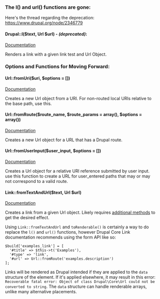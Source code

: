 ### The l() and url() functions are gone:
Here's the thread regarding the deprecation: https://www.drupal.org/node/2346779

#### Drupal::l($text, Url $url) - _(deprecated)_:
[Documentation](https://api.drupal.org/api/drupal/core%21lib%21Drupal.php/function/Drupal%3A%3Al/8)

Renders a link with a given link test and Url Object.

### Options and Functions for Moving Forward:

#### Url::fromUri($uri, $options = [])
[Documentation](https://api.drupal.org/api/drupal/core!lib!Drupal!Core!Url.php/function/Url%3A%3AfromUri/8)

Creates a new Url object from a URI. For non-routed local URIs relative to the base path, use this.

#### Url::fromRoute($route_name, $route_params = array(), $options = array())
[Documentation](https://api.drupal.org/api/drupal/core%21lib%21Drupal%21Core%21Url.php/function/Url%3A%3AfromRoute/8)

Creates a new Url object for a URL that has a Drupal route.

#### Url::fromUserInput($user_input, $options = [])
[Documentation](https://api.drupal.org/api/drupal/core%21lib%21Drupal%21Core%21Url.php/function/Url%3A%3AfromUserInput/8)

Creates a Url object for a relative URI reference submitted by user input. use this function to create a URL for user_entered paths that may or may not correspond to a valid route.

#### Link::fromTextAndUrl($text, Url $url)
[Documentation](https://api.drupal.org/api/drupal/core!lib!Drupal!Core!Link.php/function/Link%3A%3AfromTextAndUrl/8)

Creates a link from a given Url object. Likely requires [additional methods](https://api.drupal.org/api/drupal/core%21lib%21Drupal%21Core%21Link.php/class/Link/8) to get the desired effect.

Using `Link::fromTextAndUrl` and `toRenderable()` is certainly a way to do replace
the `l()` and `url()` functions, however Drupal Core Link documentation recommends
using the form API like so:

```
$build['examples_link'] = [
  '#title' => $this->t('Examples'),
  '#type' => 'link',
  '#url' => Url::fromRoute('examples.description')
];
```

Links will be rendered as Drupal intended if they are applied to the `data`
structure of the element. If it's applied elsewhere, it may result in this
error: `Recoverable fatal error: Object of class Drupal\Core\Url could not be
converted to string`. The `data` structure can handle renderable arrays, unlike
many alternative placements.
